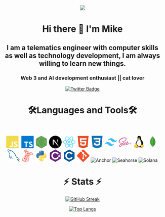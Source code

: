 <div id="header" align="center">
    <img  src="https://media.giphy.com/media/xUPGcEliCc7bETyfO8/giphy.gif" width="200"/>
    <h1 align="center"> Hi there 👋 I'm Mike </h1>
    <h2 align="center"> I am a telematics engineer with computer skills as well as technology development, I am always willing to learn new things. </h2>
    <h3 align="center"> Web 3 and AI development enthusiast || cat lover </h3>
</div>
<div id="badges" align="center">
    <a href="https://twitter.com/XxMKY_">
        <img src="https://img.shields.io/twitter/follow/XxMKY_?color=blue&logo=twitter&style=for-the-badge" alt="Twitter Badge"/>
    </a>
</div>
<h1 align="center">🛠️Languages and Tools🛠️</h1>
<br></br>
<div align="center">
    <img src="https://github.com/devicons/devicon/blob/master/icons/javascript/javascript-plain.svg"
    title="JavaScript" alt="JavaScript" width="40" height="40">&nbsp;
    <img src="https://github.com/devicons/devicon/blob/master/icons/typescript/typescript-plain.svg"
    title="TypeScript" alt="TypeScript" width="40" height="40">
    <img src="https://github.com/devicons/devicon/blob/master/icons/nodejs/nodejs-plain.svg"
    title="NodeJS" alt="NodeJS" width="40" height="40">
    <img src="https://github.com/devicons/devicon/blob/master/icons/nextjs/nextjs-original.svg"
    title="NextJS" alt="NextJS" width="40" height="40">
    <img src="https://github.com/devicons/devicon/blob/master/icons/react/react-original.svg"
    title="React" alt="React" width="40" height="40">
    <img src="https://github.com/devicons/devicon/blob/master/icons/html5/html5-plain.svg"
    title="HTML5" alt="HTML5" width="40" height="40">
    <img src="https://github.com/devicons/devicon/blob/master/icons/css3/css3-plain.svg"
    title="CSS3" alt="CSS3" width="40" height="40">
    <img src="https://github.com/devicons/devicon/blob/master/icons/tailwindcss/tailwindcss-original.svg"
    title="Tailwindcss" alt="" width="40" height="40">
    <img src="https://github.com/devicons/devicon/blob/master/icons/sass/sass-original.svg"
    title="SASS" alt="" width="40" height="40">
    <img src="https://github.com/devicons/devicon/blob/master/icons/linux/linux-original.svg"
    title="Linux" alt="Linux" width="40" height="40">
    <img src="https://github.com/devicons/devicon/blob/master/icons/mongodb/mongodb-original.svg"
    title="MongoDB" alt="MongoDB" width="40" height="40">
    <img src="https://github.com/devicons/devicon/blob/master/icons/mysql/mysql-original.svg"
    title="MySQL" alt="MySQL" width="40" height="40">
    <img src="https://github.com/devicons/devicon/blob/master/icons/microsoftsqlserver/microsoftsqlserver-plain.svg"
    title="SQL Server" alt="SQL Server" width="40" height="40">
    <img src="https://github.com/devicons/devicon/blob/master/icons/python/python-original.svg"
    title="Python" alt="Python" width="40" height="40">
    <img src="https://github.com/devicons/devicon/blob/master/icons/csharp/csharp-plain.svg"
    title="C#" alt="C#" width="40" height="40">
    <img src="https://github.com/devicons/devicon/blob/master/icons/c/c-plain.svg"
    title="C" alt="C" width="40" height="40">
    <img src="https://github.com/devicons/devicon/blob/master/icons/git/git-original.svg"
    title="Git" alt="Git" width="40" height="40">
    <img src="https://www.anchor-lang.com/_next/image?url=%2Flogo.png&w=32&q=75"
    title="Anchor" alt="Anchor" width="40" height="40">
    <img src="https://pbs.twimg.com/profile_images/1556384244598964226/S3cx06I2_400x400.jpg"
    title="Seahorse" alt="Seahorse" width="40" height="40">
    <img src="https://raw.githubusercontent.com/danielcranney/readme-generator/main/public/icons/skills/solana-colored.svg"
    title="Solana" alt="Solana" width="40" height="40" href="https://solana.com/">
</div>
<h1 align="center">⚡ Stats ⚡</h1>
<div  align="center">

[![GitHub Streak](https://streak-stats.demolab.com?user=XXMKYX&theme=midnight-purple&hide_border=true&mode=weekly)](https://git.io/streak-stats)

[![Top Langs](https://github-readme-stats.vercel.app/api/top-langs/?username=XXMKYX&theme=midnight-purple&hide_border=true&layout=compact)](https://github.com/anuraghazra/github-readme-stats)

</div>

<!-- **XXMKYX/XXMKYX** is a ✨ _special_ ✨ repository because its `README.md` (this file) appears on your GitHub profile. -->

<!-- Here are some ideas to get you started:

- 🔭 I’m currently working on ...
- 🌱 I’m currently learning ...
- 👯 I’m looking to collaborate on ...
- 🤔 I’m looking for help with ...
- 💬 Ask me about ...
- 📫 How to reach me: ...
- 😄 Pronouns: ...
- ⚡ Fun fact: ...
  -->
